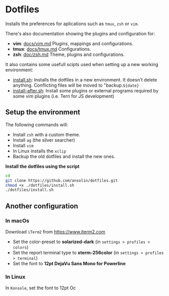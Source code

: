 # Dotfiles
Installs the preferences for aplications such as `tmux`, `zsh` or `vim`.

There's also documentation showing the plugins and configuration for:

* **vim**: [docs/vim.md](docs/vim.md) Plugins, mappings and configurations.
* **tmux**: [docs/tmux.md](docs/tmux.md) Configurations.
* **zsh**: [doc/zsh.md](docs/zsh.md) Theme, plugins and configurations.

It also contains some usefull scipts used when setting up a new working environment:

* [install.sh](install.sh): Installs the dotfiles in a new environment. 
It doesn't delete anything. Conflicting files will be moved to "backup.`${date}`
* [install-after.sh](install.sh): Install some plugins or external programs required by some vim plugins (i.e. Tern for JS development)

## Setup the environment
The following commands will:

* Install `zsh` with a custom theme.
* Install `ag` (the silver searcher)
* Install `vim`
* In Linux installs the `xclip`
* Backup the old dotfiles and install the new ones.

**Install the dotfiles using the script**

```bash
cd
git clone https://github.com/anxolin/dotfiles.git
chmod +x ./dotfiles/install.sh
./dotfiles/install.sh
```

## Another configuration
### In macOs
Download `iTerm2` from https://www.iterm2.com

* Set the color-preset to **solarized-dark** (in `settings > profiles > colors`)
* Set the report terminal type to **xterm-256color** (in `settings > profiles > terminal`)
* Set the font to **12pt DejaVu Sans Mono for Powerline**

### In Linux
In `Konsole`, set the font to 12pt Oc
